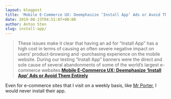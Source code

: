 ```yaml
---
layout: blogpost
title: 'Mobile E-Commerce UX: Deemphasize ‘Install App’ Ads or Avoid Them Entirely'
date: 2019-08-23T04:51:07+00:00
author: Anton Sten
slug: install-app/
---
```


>These issues make it clear that having an ad for “Install App” has a high cost in terms of causing an often severe negative impact on users’ product-browsing and -purchasing experience on the mobile website. During our testing “Install App” banners were the direct and sole cause of several abandonments of some of the world’s largest e-commerce websites.**[Mobile E-Commerce UX: Deemphasize ‘Install App’ Ads or Avoid Them Entirely](https://baymard.com/blog/deemphasize-install-app-ads)**

Even for e-commerce sites that I visit on a weekly basis, like [Mr Porter](https://www.mrporter.com/), I would never install their app.
